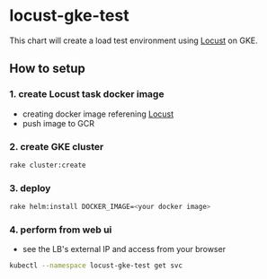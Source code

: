 # locust-gke-test

This chart will create a load test environment using [Locust](http://locust.io/) on GKE.

## How to setup

### 1. create Locust task docker image

* creating docker image referening [Locust](http://locust.io/)
* push image to GCR

### 2. create GKE cluster

```sh
rake cluster:create
```

### 3. deploy

```sh
rake helm:install DOCKER_IMAGE=<your docker image>
```

### 4. perform from web ui

* see the LB's external IP and access from your browser

```sh
kubectl --namespace locust-gke-test get svc
```
